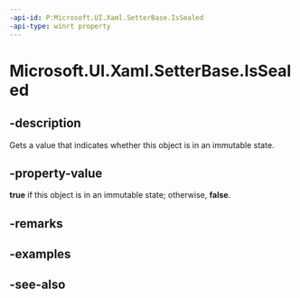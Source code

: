 ```yaml
---
-api-id: P:Microsoft.UI.Xaml.SetterBase.IsSealed
-api-type: winrt property
---
```


<!-- Property syntax
public bool IsSealed { get; }
-->

# Microsoft.UI.Xaml.SetterBase.IsSealed

## -description
Gets a value that indicates whether this object is in an immutable state.

## -property-value
**true** if this object is in an immutable state; otherwise, **false**.

## -remarks

## -examples

## -see-also
